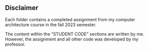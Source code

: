 
## Disclaimer
Each folder contains a completed assignment from my computer architecture course in the fall 2023 semester.

The content within the “STUDENT CODE” sections are written by me. However, the assignment and all other code was developed by my professor.



